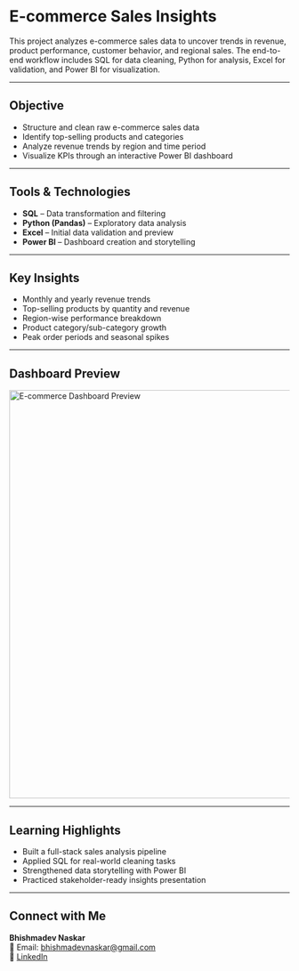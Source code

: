 # E-commerce Sales Insights

This project analyzes e-commerce sales data to uncover trends in revenue, product performance, customer behavior, and regional sales. The end-to-end workflow includes SQL for data cleaning, Python for analysis, Excel for validation, and Power BI for visualization.

---

## Objective

- Structure and clean raw e-commerce sales data  
- Identify top-selling products and categories  
- Analyze revenue trends by region and time period  
- Visualize KPIs through an interactive Power BI dashboard

---

## Tools & Technologies

- **SQL** – Data transformation and filtering  
- **Python (Pandas)** – Exploratory data analysis  
- **Excel** – Initial data validation and preview  
- **Power BI** – Dashboard creation and storytelling

---

## Key Insights

- Monthly and yearly revenue trends  
- Top-selling products by quantity and revenue  
- Region-wise performance breakdown  
- Product category/sub-category growth  
- Peak order periods and seasonal spikes

---

## Dashboard Preview

<img width="1310" height="734" alt="E-commerce Dashboard Preview" src="https://github.com/user-attachments/assets/ff89ebb2-7a5c-441b-a49b-c5d015735e7d" />

---

## Learning Highlights

- Built a full-stack sales analysis pipeline  
- Applied SQL for real-world cleaning tasks  
- Strengthened data storytelling with Power BI  
- Practiced stakeholder-ready insights presentation

---

## Connect with Me

**Bhishmadev Naskar**  
📧 Email: bhishmadevnaskar@gmail.com  
🔗 [LinkedIn](https://www.linkedin.com/in/bhishmadevnaskar/)
